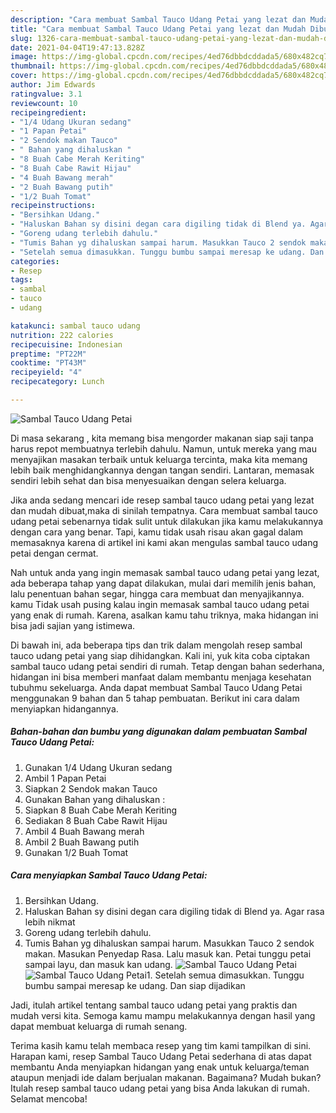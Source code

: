 ```yaml
---
description: "Cara membuat Sambal Tauco Udang Petai yang lezat dan Mudah Dibuat"
title: "Cara membuat Sambal Tauco Udang Petai yang lezat dan Mudah Dibuat"
slug: 1326-cara-membuat-sambal-tauco-udang-petai-yang-lezat-dan-mudah-dibuat
date: 2021-04-04T19:47:13.828Z
image: https://img-global.cpcdn.com/recipes/4ed76dbbdcddada5/680x482cq70/sambal-tauco-udang-petai-foto-resep-utama.jpg
thumbnail: https://img-global.cpcdn.com/recipes/4ed76dbbdcddada5/680x482cq70/sambal-tauco-udang-petai-foto-resep-utama.jpg
cover: https://img-global.cpcdn.com/recipes/4ed76dbbdcddada5/680x482cq70/sambal-tauco-udang-petai-foto-resep-utama.jpg
author: Jim Edwards
ratingvalue: 3.1
reviewcount: 10
recipeingredient:
- "1/4 Udang Ukuran sedang"
- "1 Papan Petai"
- "2 Sendok makan Tauco"
- " Bahan yang dihaluskan "
- "8 Buah Cabe Merah Keriting"
- "8 Buah Cabe Rawit Hijau"
- "4 Buah Bawang merah"
- "2 Buah Bawang putih"
- "1/2 Buah Tomat"
recipeinstructions:
- "Bersihkan Udang."
- "Haluskan Bahan sy disini degan cara digiling tidak di Blend ya. Agar rasa lebih nikmat"
- "Goreng udang terlebih dahulu."
- "Tumis Bahan yg dihaluskan sampai harum. Masukkan Tauco 2 sendok makan. Masukan Penyedap Rasa. Lalu masuk kan. Petai tunggu petai sampai layu, dan masuk kan udang."
- "Setelah semua dimasukkan. Tunggu bumbu sampai meresap ke udang. Dan siap dijadikan"
categories:
- Resep
tags:
- sambal
- tauco
- udang

katakunci: sambal tauco udang 
nutrition: 222 calories
recipecuisine: Indonesian
preptime: "PT22M"
cooktime: "PT43M"
recipeyield: "4"
recipecategory: Lunch

---
```



![Sambal Tauco Udang Petai](https://img-global.cpcdn.com/recipes/4ed76dbbdcddada5/680x482cq70/sambal-tauco-udang-petai-foto-resep-utama.jpg)

Di masa  sekarang , kita memang bisa mengorder makanan siap saji tanpa harus repot membuatnya terlebih dahulu. Namun, untuk mereka yang mau menyajikan masakan terbaik untuk keluarga tercinta, maka kita memang lebih baik menghidangkannya dengan tangan sendiri. Lantaran, memasak sendiri lebih sehat dan bisa menyesuaikan dengan selera keluarga.

Jika anda sedang mencari ide resep sambal tauco udang petai yang lezat dan mudah dibuat,maka di sinilah tempatnya. Cara membuat sambal tauco udang petai  sebenarnya tidak sulit untuk dilakukan jika kamu melakukannya dengan cara yang benar. Tapi, kamu tidak usah risau akan gagal dalam memasaknya 
karena di artikel ini kami akan mengulas sambal tauco udang petai dengan cermat.  



Nah untuk anda yang ingin memasak sambal tauco udang petai yang lezat, ada beberapa tahap yang dapat dilakukan, mulai dari memilih jenis bahan, lalu penentuan bahan segar, hingga cara membuat dan menyajikannya. kamu Tidak usah pusing kalau ingin memasak sambal tauco udang petai yang enak di rumah. Karena, asalkan kamu  tahu triknya, maka hidangan ini bisa jadi sajian yang istimewa.

Di bawah ini, ada beberapa tips dan trik dalam mengolah resep sambal tauco udang petai yang siap dihidangkan. Kali ini, yuk kita coba ciptakan sambal tauco udang petai sendiri di rumah. Tetap dengan bahan sederhana, hidangan ini bisa memberi manfaat dalam membantu menjaga kesehatan tubuhmu sekeluarga. Anda dapat membuat Sambal Tauco Udang Petai menggunakan 9 bahan dan 5 tahap pembuatan. Berikut ini cara dalam menyiapkan hidangannya.

<!--inarticleads1-->

##### Bahan-bahan dan bumbu yang digunakan dalam pembuatan Sambal Tauco Udang Petai:

1. Gunakan 1/4 Udang Ukuran sedang
1. Ambil 1 Papan Petai
1. Siapkan 2 Sendok makan Tauco
1. Gunakan  Bahan yang dihaluskan :
1. Siapkan 8 Buah Cabe Merah Keriting
1. Sediakan 8 Buah Cabe Rawit Hijau
1. Ambil 4 Buah Bawang merah
1. Ambil 2 Buah Bawang putih
1. Gunakan 1/2 Buah Tomat




<!--inarticleads2-->

##### Cara menyiapkan Sambal Tauco Udang Petai:

1. Bersihkan Udang.
1. Haluskan Bahan sy disini degan cara digiling tidak di Blend ya. Agar rasa lebih nikmat
1. Goreng udang terlebih dahulu.
1. Tumis Bahan yg dihaluskan sampai harum. Masukkan Tauco 2 sendok makan. Masukan Penyedap Rasa. Lalu masuk kan. Petai tunggu petai sampai layu, dan masuk kan udang.
<img src="https://img-global.cpcdn.com/steps/eec021bce372f2af/160x128cq70/sambal-tauco-udang-petai-langkah-memasak-4-foto.jpg" alt="Sambal Tauco Udang Petai"><img src="https://img-global.cpcdn.com/steps/50938f80ce651cbb/160x128cq70/sambal-tauco-udang-petai-langkah-memasak-4-foto.jpg" alt="Sambal Tauco Udang Petai">1. Setelah semua dimasukkan. Tunggu bumbu sampai meresap ke udang. Dan siap dijadikan




Jadi, itulah artikel tentang  sambal tauco udang petai  yang praktis dan mudah versi kita. Semoga kamu mampu melakukannya dengan hasil yang dapat membuat keluarga di rumah senang. 

Terima kasih kamu telah membaca resep yang tim kami tampilkan di sini. Harapan kami, resep  Sambal Tauco Udang Petai sederhana di atas dapat membantu Anda menyiapkan hidangan yang enak untuk keluarga/teman ataupun menjadi ide dalam berjualan makanan. Bagaimana? Mudah bukan? Itulah resep sambal tauco udang petai yang bisa Anda lakukan di rumah. Selamat mencoba!

